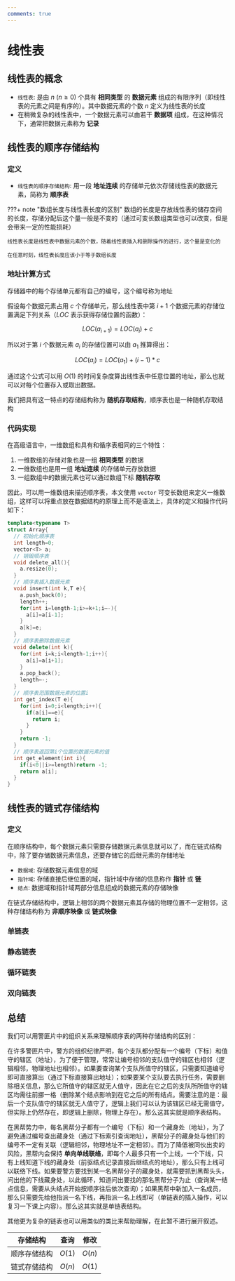 ```yaml
---
comments: true
---
```


# 线性表

## 线性表的概念

- `线性表`: 是由 $n\ (n\ge0)$ 个具有 **相同类型** 的 **数据元素** 组成的有限序列（即线性表的元素之间是有序的）。其中数据元素的个数 $n$ 定义为线性表的长度
- 在稍微复杂的线性表中，一个数据元素可以由若干 **数据项** 组成，在这种情况下，通常把数据元素称为 **记录**

## 线性表的顺序存储结构

### 定义

- `线性表的顺序存储结构`: 用一段 **地址连续** 的存储单元依次存储线性表的数据元素，简称为 **顺序表**

???+ note "数组长度与线性表长度的区别"
    数组的长度是存放线性表的储存空间的长度，存储分配后这个量一般是不变的（通过可变长数组类型也可以改变，但是会带来一定的性能损耗）

    线性表长度是线性表中数据元素的个数，随着线性表插入和删除操作的进行，这个量是变化的
    
    在任意时刻，线性表长度应该小于等于数组长度

### 地址计算方式

存储器中的每个存储单元都有自己的编号，这个编号称为地址

假设每个数据元素占用 $c$ 个存储单元，那么线性表中第 $i+1$ 个数据元素的存储位置满足下列关系（$LOC$ 表示获得存储位置的函数）：

$$LOC(a_{i+1})=LOC(a_{i})+c$$

所以对于第 $i$ 个数据元素 $a_{i}$ 的存储位置可以由 $a_{1}$ 推算得出：

$$LOC(a_{i})=LOC(a_{1})+(i-1)*c$$

通过这个公式可以用 $O(1)$ 的时间复杂度算出线性表中任意位置的地址，那么也就可以对每个位置存入或取出数据。

我们把具有这一特点的存储结构称为 **随机存取结构**，顺序表也是一种随机存取结构

### 代码实现

在高级语言中，一维数组和具有和循序表相同的三个特性：

1. 一维数组的存储对象也是一组 **相同类型** 的数据
2. 一维数组也是用一组 **地址连续** 的存储单元存放数据
3. 一组数组中的数据元素也可以通过数组下标 **随机存取**


因此，可以用一维数组来描述顺序表，本文使用 `vector` 可变长数组来定义一维数组，这样可以将重点放在数据结构的原理上而不是语法上，具体的定义和操作代码如下：

```cpp linenums="1"
template<typename T>
struct Array{
  // 初始化顺序表
  int length=0;
  vector<T> a;
  // 销毁顺序表
  void delete_all(){
    a.resize(0);
  }
  // 顺序表插入数据元素
  void insert(int k,T e){
    a.push_back(0);
    length++;
    for(int i=length-1;i>=k+1;i—-){
      a[i]=a[i-1];
    }
    a[k]=e;
  }
  // 顺序表删除数据元素
  void delete(int k){
    for(int i=k;i<length-1;i++){
      a[i]=a[i+1];
    }
    a.pop_back();
    length—-;
  }
  // 顺序表范围数据元素的位置i
  int get_index(T e){
    for(int i=0;i<length;i++){
      if(a[i]==e){
        return i;
      }
    }
    return -1;
  }
  // 顺序表返回第i个位置的数据元素的值
  int get_element(int i){
    if(i<0||i>=length)return -1;
    return a[i];
  }
}
```

## 线性表的链式存储结构

### 定义

在顺序结构中，每个数据元素只需要存储数据元素信息就可以了，而在链式结构中，除了要存储数据元素信息，还要存储它的后继元素的存储地址

- `数据域`: 存储数据元素信息的域
- `指针域`: 存储直接后继位置的域，指针域中存储的信息称作 **指针** 或 **链**
- `结点`: 数据域和指针域两部分信息组成的数据元素的存储映像

在链式存储结构中，逻辑上相邻的两个数据元素其存储的物理位置不一定相邻，这种存储结构称为 **非顺序映像** 或 **链式映像**

### 单链表

### 静态链表

### 循环链表

### 双向链表

## 总结

我们可以用警匪片中的组织关系来理解顺序表的两种存储结构的区别：

在许多警匪片中，警方的组织纪律严明，每个支队都分配有一个编号（下标）和值守的辖区（地址），为了便于管理，常常让编号相邻的支队值守的辖区也相邻（逻辑相邻，物理地址也相邻）。如果要查询某个支队所值守的辖区，只需要知道编号即可直接算出（通过下标直接算出地址）；如果要某个支队要去执行任务，需要删除相关信息，那么它所值守的辖区就无人值守，因此在它之后的支队所所值守的辖区均需往前挪一格（删除某个结点影响到在它之后的所有结点。需要注意的是：最后一个支队值守的辖区就无人值守了，逻辑上我们可以认为该辖区已经无需值守，但实际上仍然存在，即逻辑上删除，物理上存在）。那么这其实就是顺序表结构。

在黑帮势力中，每名黑帮分子都有一个编号（下标）和一个藏身处（地址），为了避免通过编号查出藏身处（通过下标索引查询地址），黑帮分子的藏身处与他们的编号不一定有关联（逻辑相邻，物理地址不一定相邻）。而为了降低被同伙出卖的风险，黑帮内会保持 **单向单线联络**，即每个人最多只有一个上线，一个下线，只有上线知道下线的藏身处（前驱结点记录直接后继结点的地址），那么只有上线可以联络下线。如果要警方要找到某一名黑帮分子的藏身处，就需要抓到黑帮头头，问出他的下线藏身处，以此循环，知道问出要找的那名黑帮分子为止（查询某一结点信息，需要从头结点开始按顺序往后依次查询）；如果黑帮中新加入一名成员，那么只需要先给他指派一名下线，再指派一名上线即可（单链表的插入操作，可以复习一下课上内容）。那么这其实就是单链表结构。

其他更为复杂的链表也可以用类似的类比来帮助理解，在此暂不进行展开叙述。

| 存储结构   | 查询  | 修改  |
|:------------:|:------:|:------:|
| 顺序存储结构 | $O(1)$ | $O(n)$ |
| 链式存储结构 | $O(n)$ | $O(1)$ |